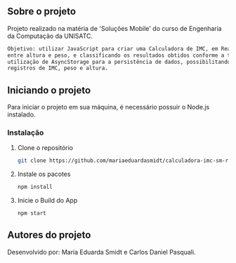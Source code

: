<!-- SOBRE O PROJETO -->
## Sobre o projeto

Projeto realizado na matéria de 'Soluções Mobile' do curso de Engenharia da Computação da UNISATC.

```bash
Objetivo: utilizar JavaScript para criar uma Calculadora de IMC, em React Native, realizando os cálculos
entre altura e peso, e classificando os resultados obtidos conforme a tabela de IMC. Aplicado também a
utilização de AsyncStorage para a persistência de dados, possibilitando o armazenamento dos últimos
registros de IMC, peso e altura.
```

<!-- INICIANDO -->
## Iniciando o projeto

Para iniciar o projeto em sua máquina, é necessário possuir o Node.js instalado.

### Instalação

1. Clone o repositório
   ```sh
   git clone https://github.com/mariaeduardasmidt/calculadora-imc-sm-react-native.git
   ```
3. Instale os pacotes
   ```sh
   npm install
   ```
4. Inicie o Build do App
   ```js
   npm start
   ```

<!-- AUTORES -->
## Autores do projeto

Desenvolvido por: Maria Eduarda Smidt e Carlos Daniel Pasquali.
